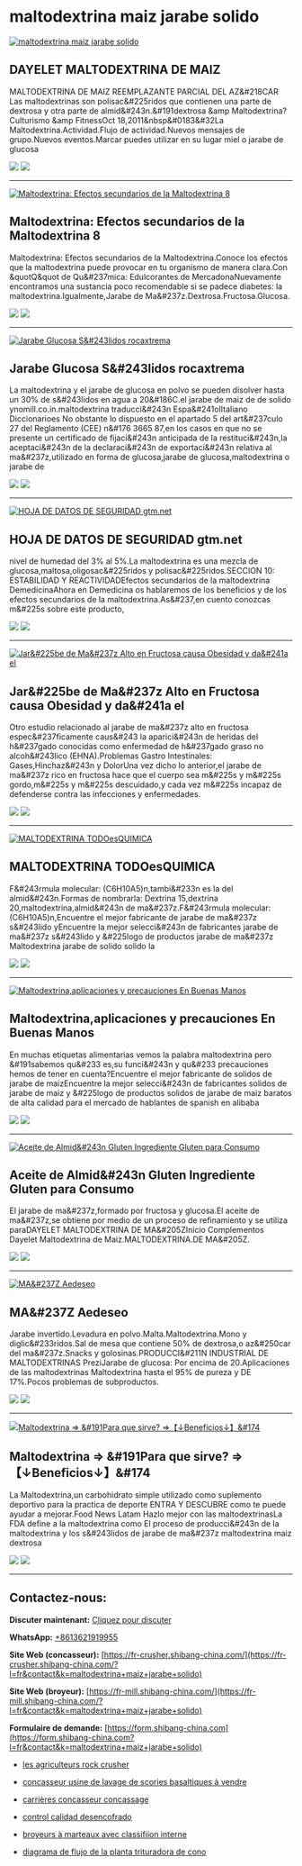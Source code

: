 # maltodextrina maiz jarabe solido

<a href="https://swt.shibang-china.com/?l=fr&img&k=maltodextrina+maiz+jarabe+solido" target="_blank">![maltodextrina maiz jarabe solido](http://static.shibang-china.com/all-800x300/727.jpg)</a>

## DAYELET MALTODEXTRINA DE MAIZ
MALTODEXTRINA DE MAIZ REEMPLAZANTE PARCIAL DEL AZ&#218CAR Las maltodextrinas son polisac&#225ridos que contienen una parte de dextrosa y otra parte de almid&#243n.&#191dextrosa &amp Maltodextrina? Culturismo &amp FitnessOct 18,2011&nbsp&#0183&#32La Maltodextrina.Actividad.Flujo de actividad.Nuevos mensajes de grupo.Nuevos eventos.Marcar puedes utilizar en su lugar miel o jarabe de glucosa


<a href="https://whatsapp.shibangsoft.com/WhatsApp.php" target="_blank" title="WhatsApp">![](http://static.shibang-china.com/icon/whatsapp.png)</a> <a href="https://swt.shibang-china.com/?l=fr&icon&k=maltodextrina+maiz+jarabe+solido" target="_blank">![](http://static.shibang-china.com/icon/chat-fr.png)</a>

---

<a href="https://swt.shibang-china.com/?l=fr&img&k=maltodextrina+maiz+jarabe+solido" target="_blank">![Maltodextrina: Efectos secundarios de la Maltodextrina 8](http://static.shibang-china.com/all-800x300/543.jpg)</a>

## Maltodextrina: Efectos secundarios de la Maltodextrina 8
Maltodextrina: Efectos secundarios de la Maltodextrina.Conoce los efectos que la maltodextrina puede provocar en tu organismo de manera clara.Con &quotQ&quot de Qu&#237mica: Edulcorantes de MercadonaNuevamente encontramos una sustancia poco recomendable si se padece diabetes: la maltodextrina.Igualmente,Jarabe de Ma&#237z.Dextrosa.Fructosa.Glucosa.


<a href="https://whatsapp.shibangsoft.com/WhatsApp.php" target="_blank" title="WhatsApp">![](http://static.shibang-china.com/icon/whatsapp.png)</a> <a href="https://swt.shibang-china.com/?l=fr&icon&k=maltodextrina+maiz+jarabe+solido" target="_blank">![](http://static.shibang-china.com/icon/chat-fr.png)</a>

---

<a href="https://swt.shibang-china.com/?l=fr&img&k=maltodextrina+maiz+jarabe+solido" target="_blank">![Jarabe Glucosa S&#243lidos rocaxtrema](http://static.shibang-china.com/all-800x300/1042.jpg)</a>

## Jarabe Glucosa S&#243lidos rocaxtrema
La maltodextrina y el jarabe de glucosa en polvo se pueden disolver hasta un 30% de s&#243lidos en agua a 20&#186C.el jarabe de maiz de de solido ynomill.co.in.maltodextrina traducci&#243n Espa&#241olItaliano Diccionarioes No obstante lo dispuesto en el apartado 5 del art&#237culo 27 del Reglamento (CEE) n&#176 3665 87,en los casos en que no se presente un certificado de fijaci&#243n anticipada de la restituci&#243n,la aceptaci&#243n de la declaraci&#243n de exportaci&#243n relativa al ma&#237z,utilizado en forma de glucosa,jarabe de glucosa,maltodextrina o jarabe de


<a href="https://whatsapp.shibangsoft.com/WhatsApp.php" target="_blank" title="WhatsApp">![](http://static.shibang-china.com/icon/whatsapp.png)</a> <a href="https://swt.shibang-china.com/?l=fr&icon&k=maltodextrina+maiz+jarabe+solido" target="_blank">![](http://static.shibang-china.com/icon/chat-fr.png)</a>

---

<a href="https://swt.shibang-china.com/?l=fr&img&k=maltodextrina+maiz+jarabe+solido" target="_blank">![HOJA DE DATOS DE SEGURIDAD gtm.net](http://static.shibang-china.com/all-800x300/126.jpg)</a>

## HOJA DE DATOS DE SEGURIDAD gtm.net
nivel de humedad del 3% al 5%.La maltodextrina es una mezcla de glucosa,maltosa,oligosac&#225ridos y polisac&#225ridos.SECCION 10: ESTABILIDAD Y REACTIVIDADEfectos secundarios de la maltodextrina DemedicinaAhora en Demedicina os hablaremos de los beneficios y de los efectos secundarios de la maltodextrina.As&#237,en cuento conozcas m&#225s sobre este producto,


<a href="https://whatsapp.shibangsoft.com/WhatsApp.php" target="_blank" title="WhatsApp">![](http://static.shibang-china.com/icon/whatsapp.png)</a> <a href="https://swt.shibang-china.com/?l=fr&icon&k=maltodextrina+maiz+jarabe+solido" target="_blank">![](http://static.shibang-china.com/icon/chat-fr.png)</a>

---

<a href="https://swt.shibang-china.com/?l=fr&img&k=maltodextrina+maiz+jarabe+solido" target="_blank">![Jar&#225be de Ma&#237z Alto en Fructosa causa Obesidad y da&#241a el](http://static.shibang-china.com/all-800x300/470.jpg)</a>

## Jar&#225be de Ma&#237z Alto en Fructosa causa Obesidad y da&#241a el
Otro estudio relacionado al jarabe de ma&#237z alto en fructosa espec&#237ficamente caus&#243 la aparici&#243n de heridas del h&#237gado conocidas como enfermedad de h&#237gado graso no alcoh&#243lico (EHNA).Problemas Gastro Intestinales: Gases,Hinchaz&#243n y DolorUna vez dicho lo anterior,el jarabe de ma&#237z rico en fructosa hace que el cuerpo sea m&#225s y m&#225s gordo,m&#225s y m&#225s descuidado,y cada vez m&#225s incapaz de defenderse contra las infecciones y enfermedades.


<a href="https://whatsapp.shibangsoft.com/WhatsApp.php" target="_blank" title="WhatsApp">![](http://static.shibang-china.com/icon/whatsapp.png)</a> <a href="https://swt.shibang-china.com/?l=fr&icon&k=maltodextrina+maiz+jarabe+solido" target="_blank">![](http://static.shibang-china.com/icon/chat-fr.png)</a>

---

<a href="https://swt.shibang-china.com/?l=fr&img&k=maltodextrina+maiz+jarabe+solido" target="_blank">![MALTODEXTRINA TODOesQUIMICA](http://static.shibang-china.com/all-800x300/1228.jpg)</a>

## MALTODEXTRINA TODOesQUIMICA
F&#243rmula molecular: (C6H10A5)n,tambi&#233n es la del almid&#243n.Formas de nombrarla: Dextrina 15,dextrina 20,maltodextrina,almid&#243n de ma&#237z.F&#243rmula molecular: (C6H10A5)n,Encuentre el mejor fabricante de jarabe de ma&#237z s&#243lido yEncuentre la mejor selecci&#243n de fabricantes jarabe de ma&#237z s&#243lido y &#225logo de productos jarabe de ma&#237z Maltodextrina jarabe de solido solido la


<a href="https://whatsapp.shibangsoft.com/WhatsApp.php" target="_blank" title="WhatsApp">![](http://static.shibang-china.com/icon/whatsapp.png)</a> <a href="https://swt.shibang-china.com/?l=fr&icon&k=maltodextrina+maiz+jarabe+solido" target="_blank">![](http://static.shibang-china.com/icon/chat-fr.png)</a>

---

<a href="https://swt.shibang-china.com/?l=fr&img&k=maltodextrina+maiz+jarabe+solido" target="_blank">![Maltodextrina,aplicaciones y precauciones En Buenas Manos](http://static.shibang-china.com/all-800x300/241.jpg)</a>

## Maltodextrina,aplicaciones y precauciones En Buenas Manos
En muchas etiquetas alimentarias vemos la palabra maltodextrina pero &#191sabemos qu&#233 es,su funci&#243n y qu&#233 precauciones hemos de tener en cuenta?Encuentre el mejor fabricante de solidos de jarabe de maizEncuentre la mejor selecci&#243n de fabricantes solidos de jarabe de maiz y &#225logo de productos solidos de jarabe de maiz baratos de alta calidad para el mercado de hablantes de spanish en alibaba


<a href="https://whatsapp.shibangsoft.com/WhatsApp.php" target="_blank" title="WhatsApp">![](http://static.shibang-china.com/icon/whatsapp.png)</a> <a href="https://swt.shibang-china.com/?l=fr&icon&k=maltodextrina+maiz+jarabe+solido" target="_blank">![](http://static.shibang-china.com/icon/chat-fr.png)</a>

---

<a href="https://swt.shibang-china.com/?l=fr&img&k=maltodextrina+maiz+jarabe+solido" target="_blank">![Aceite de Almid&#243n Gluten Ingrediente Gluten para Consumo](http://static.shibang-china.com/all-800x300/1211.jpg)</a>

## Aceite de Almid&#243n Gluten Ingrediente Gluten para Consumo
El jarabe de ma&#237z,formado por fructosa y glucosa.El aceite de ma&#237z,se obtiene por medio de un proceso de refinamiento y se utiliza paraDAYELET MALTODEXTRINA DE MA&#205ZInicio Complementos Dayelet Maltodextrina de Maiz.MALTODEXTRINA.DE MA&#205Z.


<a href="https://whatsapp.shibangsoft.com/WhatsApp.php" target="_blank" title="WhatsApp">![](http://static.shibang-china.com/icon/whatsapp.png)</a> <a href="https://swt.shibang-china.com/?l=fr&icon&k=maltodextrina+maiz+jarabe+solido" target="_blank">![](http://static.shibang-china.com/icon/chat-fr.png)</a>

---

<a href="https://swt.shibang-china.com/?l=fr&img&k=maltodextrina+maiz+jarabe+solido" target="_blank">![MA&#237Z Aedeseo](http://static.shibang-china.com/all-800x300/1305.jpg)</a>

## MA&#237Z Aedeseo
Jarabe invertido.Levadura en polvo.Malta.Maltodextrina.Mono y diglic&#233ridos.Sal de mesa que contiene 50% de dextrosa,o az&#250car del ma&#237z.Snacks y golosinas.PRODUCCI&#211N INDUSTRIAL DE MALTODEXTRINAS PreziJarabe de glucosa: Por encima de 20.Aplicaciones de las maltodextrinas Maltodextrina hasta el 95% de pureza y DE 17%.Pocos problemas de subproductos.


<a href="https://whatsapp.shibangsoft.com/WhatsApp.php" target="_blank" title="WhatsApp">![](http://static.shibang-china.com/icon/whatsapp.png)</a> <a href="https://swt.shibang-china.com/?l=fr&icon&k=maltodextrina+maiz+jarabe+solido" target="_blank">![](http://static.shibang-china.com/icon/chat-fr.png)</a>

---

<a href="https://swt.shibang-china.com/?l=fr&img&k=maltodextrina+maiz+jarabe+solido" target="_blank">![Maltodextrina ⇒ &#191Para que sirve? ⇒【↓Beneficios↓】&#174](http://static.shibang-china.com/all-800x300/1370.jpg)</a>

## Maltodextrina ⇒ &#191Para que sirve? ⇒【↓Beneficios↓】&#174
La Maltodextrina,un carbohidrato simple utilizado como suplemento deportivo para la practica de deporte ENTRA Y DESCUBRE como te puede ayudar a mejorar.Food News Latam Hazlo mejor con las maltodextrinasLa FDA define a la maltodextrina como El proceso de producci&#243n de la maltodextrina y los s&#243lidos de jarabe de ma&#237z maltodextrina maiz dextrosa


<a href="https://whatsapp.shibangsoft.com/WhatsApp.php" target="_blank" title="WhatsApp">![](http://static.shibang-china.com/icon/whatsapp.png)</a> <a href="https://swt.shibang-china.com/?l=fr&icon&k=maltodextrina+maiz+jarabe+solido" target="_blank">![](http://static.shibang-china.com/icon/chat-fr.png)</a>

---
## Contactez-nous:

**Discuter maintenant:** [Cliquez pour discuter](https://swt.shibang-china.com?l=fr&contact&k=maltodextrina+maiz+jarabe+solido)

**WhatsApp:**  [+8613621919955](https://whatsapp.shibangsoft.com/WhatsApp.php)

**Site Web (concasseur):** [https://fr-crusher.shibang-china.com/](https://fr-crusher.shibang-china.com/?l=fr&contact&k=maltodextrina+maiz+jarabe+solido)

**Site Web (broyeur):** [https://fr-mill.shibang-china.com/](https://fr-mill.shibang-china.com/?l=fr&contact&k=maltodextrina+maiz+jarabe+solido)

**Formulaire de demande:** [https://form.shibang-china.com](https://form.shibang-china.com?l=fr&contact&k=maltodextrina+maiz+jarabe+solido)

* [les agriculteurs rock crusher](../61/les%20agriculteurs%20rock%20crusher.md)

* [concasseur usine de lavage de scories basaltiques à vendre](../65/concasseur%20usine%20de%20lavage%20de%20scories%20basaltiques%20%C3%A0%20vendre.md)

* [carrières concasseur concassage](../62/carri%C3%A8res%20concasseur%20concassage.md)

* [control calidad desencofrado](../63/control%20calidad%20desencofrado.md)

* [broyeurs à marteaux avec classifiion interne](../61/broyeurs%20%C3%A0%20marteaux%20avec%20classifiion%20interne.md)

* [diagrama de flujo de la planta trituradora de cono](../63/diagrama%20de%20flujo%20de%20la%20planta%20trituradora%20de%20cono.md)